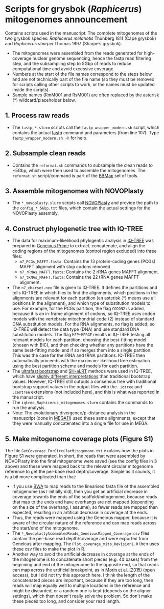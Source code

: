 # Scripts for grysbok (_Raphicerus_) mitogenomes announcement
Contains scripts used in the manuscript: The complete mitogenomes of the two grysbok species: _Raphicerus melanotis_ Thunberg 1811 (Cape grysbok) and _Raphicerus sharpei_ Thomas 1897 (Sharpe’s grysbok).  
- The mitogenomes were assembled from the reads generated for high-coverage nuclear genome sequencing, hence the fastp read filtering step, and the subsampling step to 5Gbp of reads to reduce computational time and avoid excessive coverage.  
- Numbers at the start of the file names correspond to the steps below and are not technically part of the file name (so they must be removed for scripts calling other scripts to work, or the names must be updated inside the scripts).
- Sample names (RmM001 and RsM001) are often replaced by the asterisk (*) wildcard/placeholder below.
## 1. Process raw reads  
- The `fastp_*.slurm` scripts call the `fastp_wrapper_modern.sh` script, which contains the actual [fastp](https://github.com/OpenGene/fastp) command and parameters (from line 107). Type `fastp_wrapper_modern.sh -h` for help.
## 2. Subsample clean reads  
- Contains the `reformat.sh` commands to subsample the clean reads to ~5Gbp, which were then used to assemble the mitogenomes. The `reformat.sh` script/command is part of the [BBMap](https://jgi.doe.gov/data-and-tools/software-tools/bbtools/bb-tools-user-guide/bbmap-guide/) set of tools.
## 3. Assemble mitogenomes with NOVOPlasty  
- The `*_novoplasty.slurm` scripts call [NOVOPlasty](https://github.com/ndierckx/NOVOPlasty) and provide the path to the `config_*_5Gbp.txt` files, which contain the actual settings for the NOVOPlasty assembly.
## 4. Construct phylogenetic tree  with IQ-TREE  
- The data for maximum-likelihood phylogentic analysis in [IQ-TREE](http://www.iqtree.org/) was prepared in [Geneious Prime](https://www.geneious.com/) to extract, concatenate, and align the coding regions of the mitogenomes (control region excluded) into three files:
  - `n7_PCGs_MAFFT.fasta`: Contains the 13 protein-coding genes (PCGs) MAFFT alignment with stop codons removed.
  - `n7_rRNAs_MAFFT.fasta`: Contains the 2 rRNA genes MAFFT alignment.
  - `n7_tRNAs_MAFFT.fasta`: Contains the 22 tRNA genes MAFFT alignment.
- The `n7_charset.nex` file is given to IQ-TREE. It defines the partitions and tells IQ-TREE in which files to find the alignments, which positions in the alignments are relevant for each partition (an asterisk (*) means use all positions in the alignment), and which type of substitution models to use. For example, for the PCGs partition, the flag `CODON2` is added, because it is an in-frame alignment of codons, so IQ-TREE uses codon models with the vertebrate mitochondrial code (2) instead of standard DNA substitution models. For the RNA alignments, no flag is added, so IQ-TREE will detect the data type (DNA) and use standard DNA substitution models. The flag `MFP+MERGE` results in IQ-TREE testing all relevant models for each partition, choosing the best-fitting model (chosen with BIC), and then checking whether any partitions have the same best-fitting model and if so merges them into a single partition. This was the case for the rRNA and tRNA partitions. IQ-TREE then automatically proceeds with the maximum-likelihood tree estimation using the best partition scheme and models for each partition.
- The [ultrafast bootstrap](http://www.iqtree.org/doc/Tutorial#assessing-branch-supports-with-ultrafast-bootstrap-approximation) and [SH-aLRT](http://www.iqtree.org/doc/Frequently-Asked-Questions#how-do-i-interpret-ultrafast-bootstrap-ufboot-support-values) methods were used in IQ-TREE, which have [slighly different interpretations](http://www.iqtree.org/doc/Frequently-Asked-Questions#how-do-i-interpret-ultrafast-bootstrap-ufboot-support-values) than traditional bootstrap values. However, IQ-TREE still outputs a consensus tree with traditional bootstrap support values in the output files with the `.iqtree` and `.contree` extensions (not included here), and this is what was reported in the manuscript.
- The `iqtree_Raphicerus_mitogenomes.slurm` contains the commands to run the analysis.
- Note: The evolutionary divergence/p-distance analysis in the manuscript (done in [MEGA11](https://www.megasoftware.net/)) used these same alignments, except that they were manually concatenated into a single file for use in MEGA.
## 5. Make mitogenome coverage plots (Figure S1)  
The file `GetCoverage_ForCircularMitogenome.txt` explains how the plots in Figure S1 were generated. In short, the reads that were assembled by NOVOPlasty into the final mitogenome were saved (see the config files in 3 above) and these were mapped back to the relevant circular mitogenome reference to get the per-base read depth/coverage. Simple as it sounds, it is a bit more complicated than that:  
- If you use [BWA](https://bio-bwa.sourceforge.net/) to map reads to the linearised fasta file of the assembled mitogenome (as I initially did), then you get an artificial decrease in coverage towards the ends of the scaffold/mitogenome, because reads that map to the ends and have overhangs are not mapped (depending on the size of the overhang, I assume), so fewer reads are mapped than expected, resulting in an artifical decrease in coverage at the ends.
- Thus, the reads were mapped using the Geneious mapper, because it is aware of the circular nature of the reference and can map reads across the start/end of the mitogenome.
- The `*_NovoplastyAssembledReads_GeneiousMapped_Coverage.csv` files contain the per-base read depth/coverage and were exported from Geneious after mapping. The `Plot_coverage_mito_Revision1.R` then uses these csv files to make the plot in R.
- Another way to avoid the artificial decrease in coverage at the ends of the mitogenome is to concatenate short pieces (e.g. 40 bases) from the beginning and end of the mitogenome to the opposite end, so that reads can map across the artificial breakpoint, as in [Morin et al. (2015)](https://onlinelibrary.wiley.com/doi/full/10.1111/mec.13284) (open access), but I did not try this approach here. I think the length of the concatenated pieces are important, because if they are too long, then reads will map equally well to multiple locations in the reference and might be discarded, or a random one is kept (depends on the aligner settings), which then doesn't really solve the problem. So don't make these pieces too long, and consider your read length.
